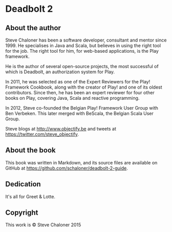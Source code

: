 # Deadbolt 2

## About the author
Steve Chaloner has been a software developer, consultant and mentor since 1999.   He specialises in Java and Scala, but believes in using the right tool for the job. The right tool for him, for web-based applications, is the Play framework.

He is the author of several open-source projects, the most successful of which is Deadbolt, an authorization system for Play.

In 2011, he was selected as one of the Expert Reviewers for the Play! Framework Cookbook, along with the creator of Play! and one of its oldest contributors.  Since then, he has been an expert reviewer for four other books on Play, covering Java, Scala and reactive programming.

In 2012, Steve co-founded the Belgian Play! Framework User Group with Ben Verbeken.  This later merged with BeScala, the Belgian Scala User Group.

Steve blogs at <http://www.objectify.be> and tweets at <https://twitter.com/steve_objectify>.

## About the book
This book was written in Markdown, and its source files are available on GitHub at <https://github.com/schaloner/deadbolt-2-guide>. 

## Dedication
It's all for Greet &amp; Lotte. 

## Copyright
This work is &copy; Steve Chaloner 2015
